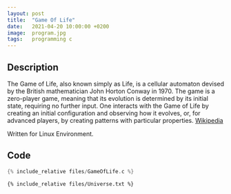 ```yaml
---
layout: post
title:  "Game Of Life"
date:   2021-04-20 10:00:00 +0200
image:  program.jpg
tags:   programming c
---
```

## Description ##
The Game of Life, also known simply as Life, is a cellular automaton devised by the British mathematician John Horton Conway in 1970. The game is a zero-player game, meaning that its evolution is determined by its initial state, requiring no further input. One interacts with the Game of Life by creating an initial configuration and observing how it evolves, or, for advanced players, by creating patterns with particular properties.
[Wikipedia](https://en.wikipedia.org/wiki/Conway%27s_Game_of_Life)

Written for Linux Environment.

## Code ##
```C
{% include_relative files/GameOfLife.c %}
```

```
{% include_relative files/Universe.txt %}
```